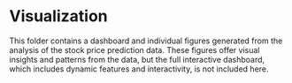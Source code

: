 # Visualization

This folder contains a dashboard and individual figures generated from the analysis of the stock price prediction data. These figures offer visual insights and patterns from the data, but the full interactive dashboard, which includes dynamic features and interactivity, is not included here.


